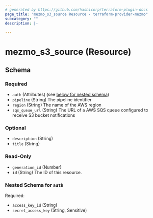 ```yaml
---
# generated by https://github.com/hashicorp/terraform-plugin-docs
page_title: "mezmo_s3_source Resource - terraform-provider-mezmo"
subcategory: ""
description: |-
  
---
```


# mezmo_s3_source (Resource)





<!-- schema generated by tfplugindocs -->
## Schema

### Required

- `auth` (Attributes) (see [below for nested schema](#nestedatt--auth))
- `pipeline` (String) The pipeline identifier
- `region` (String) The name of the AWS region
- `sqs_queue_url` (String) The URL of a AWS SQS queue configured to receive S3 bucket notifications

### Optional

- `description` (String)
- `title` (String)

### Read-Only

- `generation_id` (Number)
- `id` (String) The ID of this resource.

<a id="nestedatt--auth"></a>
### Nested Schema for `auth`

Required:

- `access_key_id` (String)
- `secret_access_key` (String, Sensitive)


